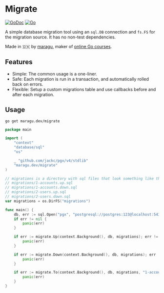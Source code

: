 # Migrate

[![GoDoc](https://pkg.go.dev/badge/maragu.dev/migrate)](https://pkg.go.dev/maragu.dev/migrate)
[![Go](https://github.com/maragudk/migrate/actions/workflows/go.yml/badge.svg)](https://github.com/maragudk/migrate/actions/workflows/go.yml)

A simple database migration tool using an `sql.DB` connection and `fs.FS` for the migration source. It has no non-test dependencies.

Made in 🇩🇰 by [maragu](https://www.maragu.dk), maker of [online Go courses](https://www.golang.dk/).

## Features

- Simple: The common usage is a one-liner.
- Safe: Each migration is run in a transaction, and automatically rolled back on errors.
- Flexible: Setup a custom migrations table and use callbacks before and after each migration.

## Usage

```shell
go get maragu.dev/migrate
```

```go
package main

import (
	"context"
	"database/sql"
	"os"

	_ "github.com/jackc/pgx/v4/stdlib"
	"maragu.dev/migrate"
)

// migrations is a directory with sql files that look something like this:
// migrations/1-accounts.up.sql
// migrations/1-accounts.down.sql
// migrations/2-users.up.sql
// migrations/2-users.down.sql
var migrations = os.DirFS("migrations")

func main() {
	db, err := sql.Open("pgx", "postgresql://postgres:123@localhost:5432/postgres?sslmode=disable")
	if err != nil {
		panic(err)
	}

	if err := migrate.Up(context.Background(), db, migrations); err != nil {
		panic(err)
	}

	if err := migrate.Down(context.Background(), db, migrations); err != nil {
		panic(err)
	}

	if err := migrate.To(context.Background(), db, migrations, "1-accounts"); err != nil {
		panic(err)
	}
}
```
